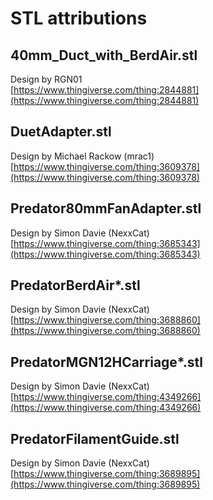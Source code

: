# STL attributions

## 40mm\_Duct\_with\_BerdAir.stl
Design by RGN01  
[https://www.thingiverse.com/thing:2844881](https://www.thingiverse.com/thing:2844881)

## DuetAdapter.stl
Design by Michael Rackow (mrac1)  
[https://www.thingiverse.com/thing:3609378](https://www.thingiverse.com/thing:3609378)

## Predator80mmFanAdapter.stl
Design by Simon Davie (NexxCat)  
[https://www.thingiverse.com/thing:3685343](https://www.thingiverse.com/thing:3685343)

## PredatorBerdAir*.stl
Design by Simon Davie (NexxCat)  
[https://www.thingiverse.com/thing:3688860](https://www.thingiverse.com/thing:3688860)

## PredatorMGN12HCarriage*.stl
Design by Simon Davie (NexxCat)
[https://www.thingiverse.com/thing:4349266](https://www.thingiverse.com/thing:4349266)

## PredatorFilamentGuide.stl
Design by Simon Davie (NexxCat)  
[https://www.thingiverse.com/thing:3689895](https://www.thingiverse.com/thing:3689895)
